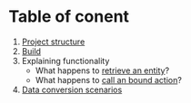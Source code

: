 # Table of conent
1. [Project structure](Project-Structure.md)  
1. [Build](Build.md)  
1. Explaining functionality  
    * What happens to [retrieve an entity](Explaining1.md#ReadEntityOrEntityCollection)?  
    * What happens to [call an bound action](Explaining1.md#CallBoundAction)?  
1. [Data conversion scenarios](Conversions.md)


